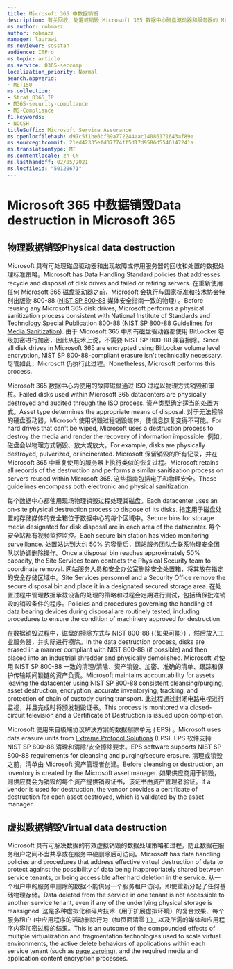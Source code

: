 ```yaml
---
title: Microsoft 365 中数据销毁
description: 有关回收、处置或销毁 Microsoft 365 数据中心磁盘驱动器和服务器的 Microsoft 策略概述。
ms.author: robmazz
author: robmazz
manager: laurawi
ms.reviewer: sosstah
audience: ITPro
ms.topic: article
ms.service: O365-seccomp
localization_priority: Normal
search.appverid:
- MET150
ms.collection:
- Strat_O365_IP
- M365-security-compliance
- MS-Compliance
f1.keywords:
- NOCSH
titleSuffix: Microsoft Service Assurance
ms.openlocfilehash: d97c5f1be6bf09a772244aac14086171643af89e
ms.sourcegitcommit: 21ed42335efd37774ff5d17d9586d5546147241a
ms.translationtype: MT
ms.contentlocale: zh-CN
ms.lasthandoff: 02/05/2021
ms.locfileid: "50120671"
---
```

# <a name="data-destruction-in-microsoft-365"></a><span data-ttu-id="6e519-103">Microsoft 365 中数据销毁</span><span class="sxs-lookup"><span data-stu-id="6e519-103">Data destruction in Microsoft 365</span></span>

## <a name="physical-data-destruction"></a><span data-ttu-id="6e519-104">物理数据销毁</span><span class="sxs-lookup"><span data-stu-id="6e519-104">Physical data destruction</span></span>

<span data-ttu-id="6e519-105">Microsoft 具有可处理磁盘驱动器和出现故障或停用服务器的回收和处置的数据处理标准策略。</span><span class="sxs-lookup"><span data-stu-id="6e519-105">Microsoft has Data Handling Standard policies that addresses recycle and disposal of disk drives and failed or retiring servers.</span></span> <span data-ttu-id="6e519-106">在重新使用任何 Microsoft 365 磁盘驱动器之前，Microsoft 会执行与国家标准和技术协会特别出版物 800-88 ([NIST SP 800-88](https://nvlpubs.nist.gov/nistpubs/SpecialPublications/NIST.SP.800-88r1.pdf) 媒体安全指南一致的物理) 。</span><span class="sxs-lookup"><span data-stu-id="6e519-106">Before reusing any Microsoft 365 disk drives, Microsoft performs a physical sanitization process consistent with National Institute of Standards and Technology Special Publication 800-88 ([NIST SP 800-88 Guidelines for Media Sanitization](https://nvlpubs.nist.gov/nistpubs/SpecialPublications/NIST.SP.800-88r1.pdf)).</span></span> <span data-ttu-id="6e519-107">由于 Microsoft 365 中所有磁盘驱动器都使用 BitLocker 卷级加密进行加密，因此从技术上说，不需要 NIST SP 800-88 兼容擦除。</span><span class="sxs-lookup"><span data-stu-id="6e519-107">Since all disk drives in Microsoft 365 are encrypted using BitLocker volume level encryption, NIST SP 800-88-compliant erasure isn't technically necessary.</span></span> <span data-ttu-id="6e519-108">尽管如此，Microsoft 仍执行此过程。</span><span class="sxs-lookup"><span data-stu-id="6e519-108">Nonetheless, Microsoft performs this process.</span></span>

<span data-ttu-id="6e519-109">Microsoft 365 数据中心内使用的故障磁盘通过 ISO 过程以物理方式销毁和审核。</span><span class="sxs-lookup"><span data-stu-id="6e519-109">Failed disks used within Microsoft 365 datacenters are physically destroyed and audited through the ISO process.</span></span> <span data-ttu-id="6e519-110">资产类型确定适当的处置方式。</span><span class="sxs-lookup"><span data-stu-id="6e519-110">Asset type determines the appropriate means of disposal.</span></span> <span data-ttu-id="6e519-111">对于无法擦除的硬盘驱动器，Microsoft 使用销毁过程销毁媒体，使信息恢复变得不可能。</span><span class="sxs-lookup"><span data-stu-id="6e519-111">For hard drives that can't be wiped, Microsoft uses a destruction process to destroy the media and render the recovery of information impossible.</span></span> <span data-ttu-id="6e519-112">例如，磁盘会以物理方式销毁、放大或放大。</span><span class="sxs-lookup"><span data-stu-id="6e519-112">For example, disks are physically destroyed, pulverized, or incinerated.</span></span> <span data-ttu-id="6e519-113">Microsoft 保留销毁的所有记录，并在 Microsoft 365 中重复使用的服务器上执行类似的恢复过程。</span><span class="sxs-lookup"><span data-stu-id="6e519-113">Microsoft retains all records of the destruction and performs a similar sanitization process on servers reused within Microsoft 365.</span></span> <span data-ttu-id="6e519-114">这些指南包括电子和物理安全。</span><span class="sxs-lookup"><span data-stu-id="6e519-114">These guidelines encompass both electronic and physical sanitization.</span></span>

<span data-ttu-id="6e519-115">每个数据中心都使用现场物理销毁过程处理其磁盘。</span><span class="sxs-lookup"><span data-stu-id="6e519-115">Each datacenter uses an on-site physical destruction process to dispose of its disks.</span></span> <span data-ttu-id="6e519-116">指定用于磁盘处置的存储媒体的安全箱位于数据中心的每个区域中。</span><span class="sxs-lookup"><span data-stu-id="6e519-116">Secure bins for storage media designated for disk disposal are in each area of the datacenter.</span></span> <span data-ttu-id="6e519-117">每个安全站都有视频监控监控。</span><span class="sxs-lookup"><span data-stu-id="6e519-117">Each secure bin station has video monitoring surveillance.</span></span> <span data-ttu-id="6e519-118">处置站达到大约 50% 的容量后，网站服务团队会联系物理安全团队以协调删除操作。</span><span class="sxs-lookup"><span data-stu-id="6e519-118">Once a disposal bin reaches approximately 50% capacity, the Site Services team contacts the Physical Security team to coordinate removal.</span></span> <span data-ttu-id="6e519-119">网站服务人员和安全办公室删除安全处置箱，将其放在指定的安全存储区域中。</span><span class="sxs-lookup"><span data-stu-id="6e519-119">Site Services personnel and a Security Office remove the secure disposal bin and place it in a designated secured storage area.</span></span> <span data-ttu-id="6e519-120">在处置过程中管理数据承载设备的处理的策略和过程会定期进行测试，包括确保批准销毁的销毁条件的程序。</span><span class="sxs-lookup"><span data-stu-id="6e519-120">Policies and procedures governing the handling of data bearing devices during disposal are routinely tested, including procedures to ensure the condition of machinery approved for destruction.</span></span>

<span data-ttu-id="6e519-121">在数据销毁过程中，磁盘的擦除方式与 NIST 800-88 (（如果可能）) ，然后放入工业服务器，并实际进行擦除。</span><span class="sxs-lookup"><span data-stu-id="6e519-121">In the data destruction process, disks are erased in a manner compliant with NIST 800-88 (if possible) and then placed into an industrial shredder and physically demolished.</span></span> <span data-ttu-id="6e519-122">Microsoft 对使用 NIST SP 800-88 一致的清理/清除、资产销毁、加密、准确的清单、跟踪和保护传输期间锁链的资产负责。</span><span class="sxs-lookup"><span data-stu-id="6e519-122">Microsoft maintains accountability for assets leaving the datacenter using NIST SP 800-88 consistent cleansing/purging, asset destruction, encryption, accurate inventorying, tracking, and protection of chain of custody during transport.</span></span> <span data-ttu-id="6e519-123">此过程通过封闭电路电视进行监视，并且完成时将颁发销毁证书。</span><span class="sxs-lookup"><span data-stu-id="6e519-123">This process is monitored via closed-circuit television and a Certificate of Destruction is issued upon completion.</span></span>

<span data-ttu-id="6e519-124">Microsoft 使用来自极端协议解决方案的数据擦除单元 [ (](https://www.enterprisedataerasure.com/) EPS) 。</span><span class="sxs-lookup"><span data-stu-id="6e519-124">Microsoft uses data erasure units from [Extreme Protocol Solutions](https://www.enterprisedataerasure.com/) (EPS).</span></span> <span data-ttu-id="6e519-125">EPS 软件支持 NIST SP 800-88 清理和清除/安全擦除要求。</span><span class="sxs-lookup"><span data-stu-id="6e519-125">EPS software supports NIST SP 800-88 requirements for cleansing and purging/secure erasure.</span></span> <span data-ttu-id="6e519-126">清理或销毁之前，清单由 Microsoft 资产管理者创建。</span><span class="sxs-lookup"><span data-stu-id="6e519-126">Before cleansing or destruction, an inventory is created by the Microsoft asset manager.</span></span> <span data-ttu-id="6e519-127">如果供应商用于销毁，则供应商会为销毁的每个资产提供销毁证书，该证书由资产管理者验证。</span><span class="sxs-lookup"><span data-stu-id="6e519-127">If a vendor is used for destruction, the vendor provides a certificate of destruction for each asset destroyed, which is validated by the asset manager.</span></span>

## <a name="virtual-data-destruction"></a><span data-ttu-id="6e519-128">虚拟数据销毁</span><span class="sxs-lookup"><span data-stu-id="6e519-128">Virtual data destruction</span></span>

<span data-ttu-id="6e519-129">Microsoft 具有可解决数据的有效虚拟销毁的数据处理策略和过程，防止数据在服务租户之间不当共享或在服务中硬删除后可访问。</span><span class="sxs-lookup"><span data-stu-id="6e519-129">Microsoft has data handling policies and procedures that address effective virtual destruction of data to protect against the possibility of data being inappropriately shared between service tenants, or being accessible after hard deletion in the service.</span></span> <span data-ttu-id="6e519-130">从一个租户中的服务中删除的数据不能供另一个服务租户访问，即使重新分配了任何基础物理存储。</span><span class="sxs-lookup"><span data-stu-id="6e519-130">Data deleted from the service in one tenant is not accessible to another service tenant, even if any of the underlying physical storage is reassigned.</span></span> <span data-ttu-id="6e519-131">这是多种虚拟化和碎片技术（用于扩展虚拟环境）的复合效果、每个服务租户 (中应用程序的活动删除行为（如页面清零 [) ）](/office365/securitycompliance/office-365-exchange-online-data-deletion#page-zeroing) 以及所需的媒体和应用程序内容加密过程的结果。</span><span class="sxs-lookup"><span data-stu-id="6e519-131">This is an outcome of the compounded effects of multiple virtualization and fragmentation technologies used to scale virtual environments, the active delete behaviors of applications within each service tenant (such as [page zeroing](/office365/securitycompliance/office-365-exchange-online-data-deletion#page-zeroing)), and the required media and application content encryption processes.</span></span>